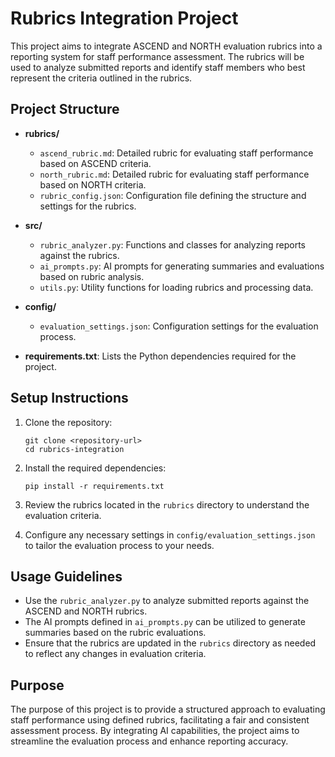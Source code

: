 # Rubrics Integration Project

This project aims to integrate ASCEND and NORTH evaluation rubrics into a reporting system for staff performance assessment. The rubrics will be used to analyze submitted reports and identify staff members who best represent the criteria outlined in the rubrics.

## Project Structure

- **rubrics/**
  - `ascend_rubric.md`: Detailed rubric for evaluating staff performance based on ASCEND criteria.
  - `north_rubric.md`: Detailed rubric for evaluating staff performance based on NORTH criteria.
  - `rubric_config.json`: Configuration file defining the structure and settings for the rubrics.

- **src/**
  - `rubric_analyzer.py`: Functions and classes for analyzing reports against the rubrics.
  - `ai_prompts.py`: AI prompts for generating summaries and evaluations based on rubric analysis.
  - `utils.py`: Utility functions for loading rubrics and processing data.

- **config/**
  - `evaluation_settings.json`: Configuration settings for the evaluation process.

- **requirements.txt**: Lists the Python dependencies required for the project.

## Setup Instructions

1. Clone the repository:
   ```
   git clone <repository-url>
   cd rubrics-integration
   ```

2. Install the required dependencies:
   ```
   pip install -r requirements.txt
   ```

3. Review the rubrics located in the `rubrics` directory to understand the evaluation criteria.

4. Configure any necessary settings in `config/evaluation_settings.json` to tailor the evaluation process to your needs.

## Usage Guidelines

- Use the `rubric_analyzer.py` to analyze submitted reports against the ASCEND and NORTH rubrics.
- The AI prompts defined in `ai_prompts.py` can be utilized to generate summaries based on the rubric evaluations.
- Ensure that the rubrics are updated in the `rubrics` directory as needed to reflect any changes in evaluation criteria.

## Purpose

The purpose of this project is to provide a structured approach to evaluating staff performance using defined rubrics, facilitating a fair and consistent assessment process. By integrating AI capabilities, the project aims to streamline the evaluation process and enhance reporting accuracy.